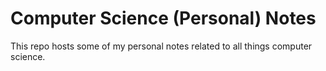 # Computer Science (Personal) Notes

This repo hosts some of my personal notes related to all things computer science.
